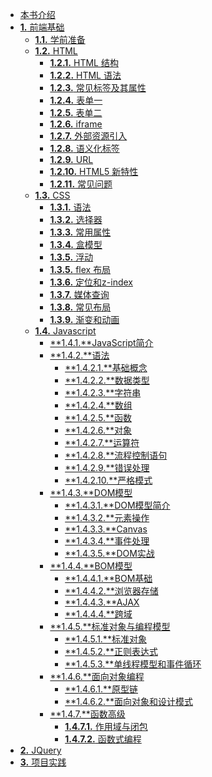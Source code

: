 *   [本书介绍](./index.md)
*   [**1.** 前端基础](./前端基础/index.md)
    *  [**1.1.** 学前准备](./前端基础/学前准备/index.md)
    *  [**1.2.** HTML](./前端基础/HTML/index.md)
        *   [**1.2.1.** HTML 结构](./前端基础/HTML/HTMl结构.md)
        *   [**1.2.2.** HTML 语法](./前端基础/HTML/HTMl语法.md) 
        *   [**1.2.3.** 常见标签及其属性](./前端基础/HTML/常见标签及其属性.md)
        *   [**1.2.4.** 表单一](./前端基础/HTML/表单一.md)
        *   [**1.2.5.** 表单二](./前端基础/HTML/表单二.md)
        *   [**1.2.6.** iframe](./前端基础/HTML/iframe.md)
        *   [**1.2.7.** 外部资源引入](./前端基础/HTML/外部资源引入.md)
        *   [**1.2.8.** 语义化标签](./前端基础/HTML/语义化标签.md)
        *   [**1.2.9.** URL](./前端基础/HTML/URL.md)
        *   [**1.2.10.** HTML5 新特性](./前端基础/HTML/HTML5新特性.md)
        *   [**1.2.11.** 常见问题](./前端基础/HTML/常见问题总结.md)
    *   [**1.3.** CSS](./前端基础/CSS/index.md)
        *   [**1.3.1.** 语法](./前端基础/CSS/语法.md)
        *   [**1.3.2.** 选择器](./前端基础/CSS/选择器.md)
        *   [**1.3.3.** 常用属性](./前端基础/CSS/常用属性.md)
        *   [**1.3.4.** 盒模型](./前端基础/CSS/盒模型.md)
        *   [**1.3.5.** 浮动](./前端基础/CSS/浮动.md)
        *   [**1.3.5.** flex 布局](http://www.ruanyifeng.com/blog/2015/07/flex-grammar.html)
        *   [**1.3.6.** 定位和z-index](./前端基础/CSS/定位和z-index.md)  
        *   [**1.3.7.** 媒体查询](./前端基础/CSS/媒体查询.md)
        *   [**1.3.8.** 常见布局](./前端基础/CSS/常见布局.md)
        *   [**1.3.9.** 渐变和动画](./前端基础/CSS/渐变和动画.md)
    *   [**1.4.** Javascript]()
        * [**1.4.1.**JavaScript简介](./前端基础/Javascript/javascript简介.md)
        * [**1.4.2.**语法]()
            * [**1.4.2.1.**基础概念](./前端基础/Javascript/基础概念.md)
            * [**1.4.2.2.**数据类型](./前端基础/Javascript/数据类型.md)
            * [**1.4.2.3.**字符串](./前端基础/Javascript/字符串.md)
            * [**1.4.2.4.**数组](./前端基础/Javascript/数组.md)
            * [**1.4.2.5.**函数](./前端基础/Javascript/函数.md)
            * [**1.4.2.6.**对象](./前端基础/Javascript/对象.md)
            * [**1.4.2.7.**运算符](./前端基础/Javascript/运算符.md)
            * [**1.4.2.8.**流程控制语句](./前端基础/Javascript/流程控制语句.md)
            * [**1.4.2.9.**错误处理](./前端基础/Javascript/错误处理.md)
            * [**1.4.2.10.**严格模式](http://www.ruanyifeng.com/blog/2013/01/javascript_strict_mode.html)
        * [**1.4.3.**DOM模型]()
            * [**1.4.3.1.**DOM模型简介](./前端基础/Javascript/Dom模型简介.md)
            * [**1.4.3.2.**元素操作](./前端基础/Javascript/元素操作.md)
            * [**1.4.3.3.**Canvas](https://developer.mozilla.org/zh-CN/docs/Web/API/Canvas_API)
            * [**1.4.3.4.**事件处理](./前端基础/Javascript/事件处理.md)
            * [**1.4.3.5.**DOM实战](./前端基础/Javascript/Dom实战.md)         
        * [**1.4.4.**BOM模型]()
            * [**1.4.4.1.**BOM基础](./前端基础/Javascript/BOM基础.md)   
            * [**1.4.4.2.**浏览器存储](./前端基础/Javascript/浏览器存储.md)
            * [**1.4.4.3.**AJAX](./前端基础/Javascript/ajax.md)   
            * [**1.4.4.4.**跨域](./前端基础/Javascript/跨域.md)
        * [**1.4.5.**标准对象与编程模型]()
            * [**1.4.5.1.**标准对象](./前端基础/Javascript/标准对象.md)
            * [**1.4.5.2.**正则表达式](./前端基础/Javascript/正则表达式.md)
            * [**1.4.5.3.**单线程模型和事件循环](./前端基础/Javascript/单线程模型和事件循环.md)
        * [**1.4.6.**面向对象编程]()
            * [**1.4.6.1.**原型链](./前端基础/Javascript/原型链.md)
            * [**1.4.6.2.**面向对象和设计模式](./前端基础/Javascript/面向对象和设计模式.md)
        * [**1.4.7.**函数高级]()
            * [**1.4.7.1.** 作用域与闭包](./前端基础/Javascript/作用域与闭包.md)
            * [**1.4.7.2.** 函数式编程](./前端基础/Javascript/函数式编程.md)
*   [**2.** JQuery](https://www.jianshu.com/p/6975f97675e1)
*   [**3.** 项目实践](./项目实践/index.md)